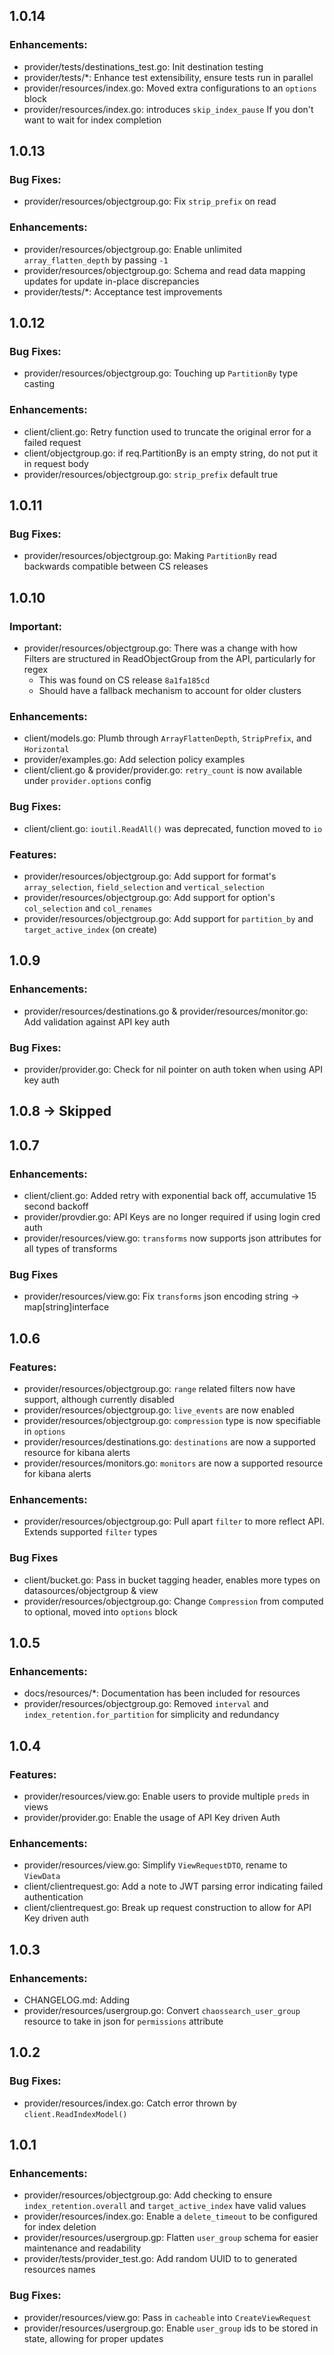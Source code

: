 ## 1.0.14

### Enhancements:
* provider/tests/destinations_test.go: Init destination testing
* provider/tests/*: Enhance test extensibility, ensure tests run in parallel
* provider/resources/index.go: Moved extra configurations to an `options` block
* provider/resources/index.go: introduces `skip_index_pause` If you don't want to wait for index completion

## 1.0.13

### Bug Fixes:
* provider/resources/objectgroup.go: Fix `strip_prefix` on read
  
### Enhancements:
* provider/resources/objectgroup.go: Enable unlimited `array_flatten_depth` by passing `-1`
* provider/resources/objectgroup.go: Schema and read data mapping updates for update in-place discrepancies
* provider/tests/*: Acceptance test improvements

## 1.0.12

### Bug Fixes:
* provider/resources/objectgroup.go: Touching up `PartitionBy` type casting

### Enhancements:
* client/client.go: Retry function used to truncate the original error for a failed request
* client/objectgroup.go: if req.PartitionBy is an empty string, do not put it in request body
* provider/resources/objectgroup.go: `strip_prefix` default true

## 1.0.11

### Bug Fixes:
* provider/resources/objectgroup.go: Making `PartitionBy` read backwards compatible between CS releases

## 1.0.10

### Important:
* provider/resources/objectgroup.go: There was a change with how Filters are structured in ReadObjectGroup from the API, particularly for regex
  * This was found on CS release `8a1fa185cd`
  * Should have a fallback mechanism to account for older clusters

### Enhancements:
* client/models.go: Plumb through `ArrayFlattenDepth`, `StripPrefix`, and `Horizontal`
* provider/examples.go: Add selection policy examples
* client/client.go & provider/provider.go: `retry_count` is now available under `provider.options` config

### Bug Fixes:
* client/client.go: `ioutil.ReadAll()` was deprecated, function moved to `io`

### Features:
* provider/resources/objectgroup.go: Add support for format's `array_selection`, `field_selection` and `vertical_selection`
* provider/resources/objectgroup.go: Add support for option's `col_selection` and `col_renames`
* provider/resources/objectgroup.go: Add support for `partition_by` and `target_active_index` (on create)

## 1.0.9

### Enhancements:
* provider/resources/destinations.go & provider/resources/monitor.go: Add validation against API key auth

### Bug Fixes:
* provider/provider.go: Check for nil pointer on auth token when using API key auth

## 1.0.8 -> Skipped

## 1.0.7

### Enhancements:
* client/client.go: Added retry with exponential back off, accumulative 15 second backoff
* provider/provdier.go: API Keys are no longer required if using login cred auth
* provider/resources/view.go: `transforms` now supports json attributes for all types of transforms

### Bug Fixes
* provider/resources/view.go: Fix `transforms` json encoding string -> map[string]interface

## 1.0.6

### Features:
* provider/resources/objectgroup.go: `range` related filters now have support, although currently disabled
* provider/resources/objectgroup.go: `live_events` are now enabled
* provider/resources/objectgroup.go: `compression` type is now specifiable in `options`
* provider/resources/destinations.go: `destinations` are now a supported resource for kibana alerts
* provider/resources/monitors.go: `monitors` are now a supported resource for kibana alerts

### Enhancements:
* provider/resources/objectgroup.go: Pull apart `filter` to more reflect API. Extends supported `filter` types

### Bug Fixes
* client/bucket.go: Pass in bucket tagging header, enables more types on datasources/objectgroup & view
* provider/resources/objectgroup.go: Change `Compression` from computed to optional, moved into `options` block

## 1.0.5

### Enhancements:
* docs/resources/*: Documentation has been included for resources
* provider/resources/objectgroup.go: Removed `interval` and `index_retention.for_partition` for simplicity and redundancy

## 1.0.4

### Features:
* provider/resources/view.go: Enable users to provide multiple `preds` in views
* provider/provider.go: Enable the usage of API Key driven Auth

### Enhancements:
* provider/resources/view.go: Simplify `ViewRequestDTO`, rename to `ViewData`
* client/clientrequest.go: Add a note to JWT parsing error indicating failed authentication
* client/clientrequest.go: Break up request construction to allow for API Key driven auth 
  
## 1.0.3

### Enhancements:
* CHANGELOG.md: Adding
* provider/resources/usergroup.go: Convert `chaossearch_user_group` resource to take in json for `permissions` attribute

## 1.0.2

### Bug Fixes:
* provider/resources/index.go: Catch error thrown by `client.ReadIndexModel()`

## 1.0.1

### Enhancements:
* provider/resources/objectgroup.go: Add checking to ensure `index_retention.overall` and `target_active_index` have valid values
* provider/resources/index.go: Enable a `delete_timeout` to be configured for index deletion
* provider/resources/usergroup.gp: Flatten `user_group` schema for easier maintenance and readability
* provider/tests/provider_test.go: Add random UUID to to generated resources names

### Bug Fixes:
* provider/resources/view.go: Pass in `cacheable` into `CreateViewRequest`
* provider/resources/usergroup.go: Enable `user_group` ids to be stored in state, allowing for proper updates